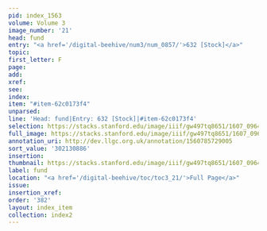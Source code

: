 ```yaml
---
pid: index_1563
volume: Volume 3
image_number: '21'
head: fund
entry: "<a href='/digital-beehive/num3/num_0857/'>632 [Stock]</a>"
topic:
first_letter: F
page:
add:
xref:
see:
index:
item: "#item-62c0173f4"
unparsed:
line: 'Head: fund|Entry: 632 [Stock]|#item-62c0173f4'
selection: https://stacks.stanford.edu/image/iiif/gw497tq8651/1607_0964/1563,886,325,103/full/0/default.jpg
full_image: https://stacks.stanford.edu/image/iiif/gw497tq8651/1607_0964/full/full/0/default.jpg
annotation_uri: http://dev.llgc.org.uk/annotation/1560785729005
sort_value: '302130886'
insertion:
thumbnail: https://stacks.stanford.edu/image/iiif/gw497tq8651/1607_0964/1563,886,325,103/150,/0/default.jpg
label: fund
location: "<a href='/digital-beehive/toc/toc3_21/'>Full Page</a>"
issue:
insertion_xref:
order: '382'
layout: index_item
collection: index2
---
```

